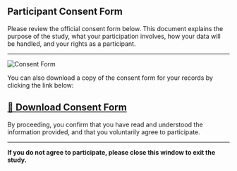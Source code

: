 
## Participant Consent Form

Please review the official consent form below. This document explains the purpose of the study, what your participation involves, how your data will be handled, and your rights as a participant.

---

![Consent Form](https://thchara.github.io/ThinkAloud/ZendoStudyEarlyGuess/assets/ConsentFormImage.png)

You can also download a copy of the consent form for your records by clicking the link below:

<a href="https://thchara.github.io/ThinkAloud/ZendoStudyEarlyGuess/assets/ConsentForm.pdf" download>📄 Download Consent Form</a>
---

By proceeding, you confirm that you have read and understood the information provided, and that you voluntarily agree to participate.

---

**If you do not agree to participate, please close this window to exit the study.**

